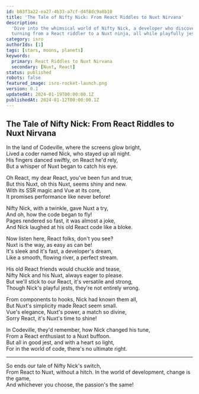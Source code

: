 ```yaml
---
id: b83f3a22-ea27-4b33-a7cf-d4f8dc9a8b10
title: 'The Tale of Nifty Nick: From React Riddles to Nuxt Nirvana'
description:
  'Dive into the whimsical world of Nifty Nick, a developer who discovers the wonders of Nuxt,
  turning from a React riddler to a Nuxt ninja, all while playfully jesting at his old React ways.'
category: isro
authorIds: [1]
tags: [stars, moons, planets]
keywords:
  primary: React Riddles to Nuxt Nirvana
  secondary: [Nuxt, React]
status: published
robots: false
featured_image: isro-rocket-launch.png
version: 0.1
updatedAt: 2024-01-19T00:00:00.1Z
publishedAt: 2024-01-12T00:00:00.1Z
---
```


## The Tale of Nifty Nick: From React Riddles to Nuxt Nirvana

In the land of Codeville, where the screens glow bright,  
Lived a coder named Nick, who stayed up all night.  
His fingers danced swiftly, on React he'd rely,  
But a whisper of Nuxt began to catch his eye.

Oh React, my dear React, you've been fun and true,  
But this Nuxt, oh this Nuxt, seems shiny and new.  
With its SSR magic and Vue at its core,  
It promises performance like never before!

Nifty Nick, with a twinkle, gave Nuxt a try,  
And oh, how the code began to fly!  
Pages rendered so fast, it was almost a joke,  
And Nick laughed at his old React code like a bloke.

Now listen here, React folks, don't you see?  
Nuxt is the way, as easy as can be!  
It's sleek and it's fast, a developer's dream,  
Like a smooth, flowing river, a perfect stream.

His old React friends would chuckle and tease,  
Nifty Nick and his Nuxt, always eager to please.  
But we'll stick to our React, it's versatile and strong,  
Though Nick's playful jests, they're not entirely wrong.

From components to hooks, Nick had known them all,  
But Nuxt's simplicity made React seem small.  
Vue's elegance, Nuxt's power, a match so divine,  
Sorry React, it's Nuxt's time to shine!

In Codeville, they'd remember, how Nick changed his tune,  
From a React enthusiast to a Nuxt buffoon.  
But all in good jest, and with a heart so light,  
For in the world of code, there's no ultimate right.

---

So ends our tale of Nifty Nick's switch,  
From React to Nuxt, without a hitch. In the world of development, change is the game,  
And whichever you choose, the passion's the same!
